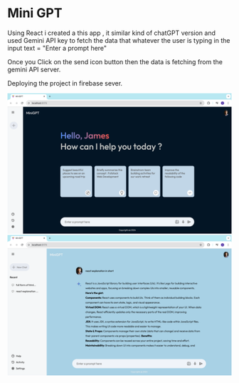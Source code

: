 # Mini GPT

Using React i created a this app , it similar kind of chatGPT version and used Gemini API key to fetch the data that whatever the user is typing in the input text = "Enter a prompt here" 

Once you Click on the send icon button then the data is fetching from the gemini API server.

Deploying the project in firebase sever.


![DataPage](./src/Images/mainPage.png)
![mainPage](./src/Images/datPage.png)


